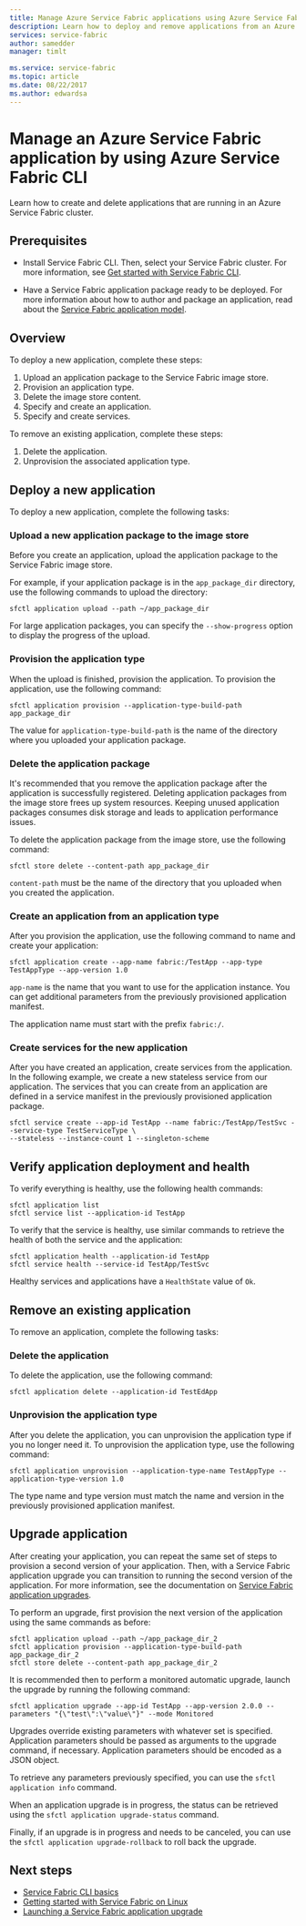 ```yaml
---
title: Manage Azure Service Fabric applications using Azure Service Fabric CLI
description: Learn how to deploy and remove applications from an Azure Service Fabric cluster by using Azure Service Fabric CLI
services: service-fabric
author: samedder
manager: timlt

ms.service: service-fabric
ms.topic: article
ms.date: 08/22/2017
ms.author: edwardsa
---
```

# Manage an Azure Service Fabric application by using Azure Service Fabric CLI

Learn how to create and delete applications that are running in an Azure Service Fabric cluster.

## Prerequisites

* Install Service Fabric CLI. Then, select your Service Fabric cluster. For more information, see [Get started with Service Fabric CLI](service-fabric-cli.md).

* Have a Service Fabric application package ready to be deployed. For more information about how to author and package an application, read about the [Service Fabric application model](service-fabric-application-model.md).

## Overview

To deploy a new application, complete these steps:

1. Upload an application package to the Service Fabric image store.
2. Provision an application type.
3. Delete the image store content.
4. Specify and create an application.
5. Specify and create services.

To remove an existing application, complete these steps:

1. Delete the application.
2. Unprovision the associated application type.

## Deploy a new application

To deploy a new application, complete the following tasks:

### Upload a new application package to the image store

Before you create an application, upload the application package to the Service Fabric image store.

For example, if your application package is in the `app_package_dir` directory, use the following commands to upload
the directory:

```azurecli
sfctl application upload --path ~/app_package_dir
```

For large application packages, you can specify the `--show-progress` option to display the progress of the upload.

### Provision the application type

When the upload is finished, provision the application. To provision the application, use the following command:

```azurecli
sfctl application provision --application-type-build-path app_package_dir
```

The value for `application-type-build-path` is the name of the directory where you uploaded your application package.

### Delete the application package

It's recommended that you remove the application package after the application is successfully registered.  Deleting application packages from the image store frees up system resources.  Keeping unused application packages consumes disk storage and leads to application performance issues. 

To delete the application package from the image store, use the following command:

```azurecli
sfctl store delete --content-path app_package_dir
```

`content-path` must be the name of the directory that you uploaded when you created the application.

### Create an application from an application type

After you provision the application, use the following command to name and create your application:

```azurecli
sfctl application create --app-name fabric:/TestApp --app-type TestAppType --app-version 1.0
```

`app-name` is the name that you want to use for the application instance. You can get additional parameters from the
previously provisioned application manifest.

The application name must start with the prefix `fabric:/`.

### Create services for the new application

After you have created an application, create services from the application. In the following example, we create a new
stateless service from our application. The services that you can create from an application are defined in a service
manifest in the previously provisioned application package.

```azurecli
sfctl service create --app-id TestApp --name fabric:/TestApp/TestSvc --service-type TestServiceType \
--stateless --instance-count 1 --singleton-scheme
```

## Verify application deployment and health

To verify everything is healthy, use the following health commands:

```azurecli
sfctl application list
sfctl service list --application-id TestApp
```

To verify that the service is healthy, use similar commands to retrieve the health of both the service and the
application:

```azurecli
sfctl application health --application-id TestApp
sfctl service health --service-id TestApp/TestSvc
```

Healthy services and applications have a `HealthState` value of `Ok`.

## Remove an existing application

To remove an application, complete the following tasks:

### Delete the application

To delete the application, use the following command:

```azurecli
sfctl application delete --application-id TestEdApp
```

### Unprovision the application type

After you delete the application, you can unprovision the application type if you no longer need it. To unprovision
the application type, use the following command:

```azurecli
sfctl application unprovision --application-type-name TestAppType --application-type-version 1.0
```

The type name and type version must match the name and version in the previously provisioned application manifest.

## Upgrade application

After creating your application, you can repeat the same set of steps to provision a second version of your
application. Then, with a Service Fabric application upgrade you can transition to running the second version
of the application. For more information, see the documentation on
[Service Fabric application upgrades](service-fabric-application-upgrade.md).

To perform an upgrade, first provision the next version of the application using the same commands as before:

```azurecli
sfctl application upload --path ~/app_package_dir_2
sfctl application provision --application-type-build-path app_package_dir_2
sfctl store delete --content-path app_package_dir_2
```

It is recommended then to perform a monitored automatic upgrade, launch the upgrade by running the following command:

```azurecli
sfctl application upgrade --app-id TestApp --app-version 2.0.0 --parameters "{\"test\":\"value\"}" --mode Monitored
```

Upgrades override existing parameters with whatever set is specified. Application parameters should be passed as
arguments to the upgrade command, if necessary. Application parameters should be encoded as a JSON object.

To retrieve any parameters previously specified, you can use the `sfctl application info` command.

When an application upgrade is in progress, the status can be retrieved using the
`sfctl application upgrade-status` command.

Finally, if an upgrade is in progress and needs to be canceled, you can use
the `sfctl application upgrade-rollback` to roll back the upgrade.

## Next steps

* [Service Fabric CLI basics](service-fabric-cli.md)
* [Getting started with Service Fabric on Linux](service-fabric-get-started-linux.md)
* [Launching a Service Fabric application upgrade](service-fabric-application-upgrade.md)
